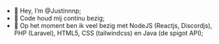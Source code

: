 - 👋 Hey, I’m @Justinnnp;
- 👀 Code houd mij continu bezig;
- 🌱 Op het moment ben ik veel bezig met NodeJS (Reactjs, Discordjs), PHP (Laravel), HTML5, CSS (tailwindcss) en Java (de spigot API);

<!---
Justinnnp/Justinnnp is a ✨ special ✨ repository because its `README.md` (this file) appears on your GitHub profile.
You can click the Preview link to take a look at your changes.
--->

